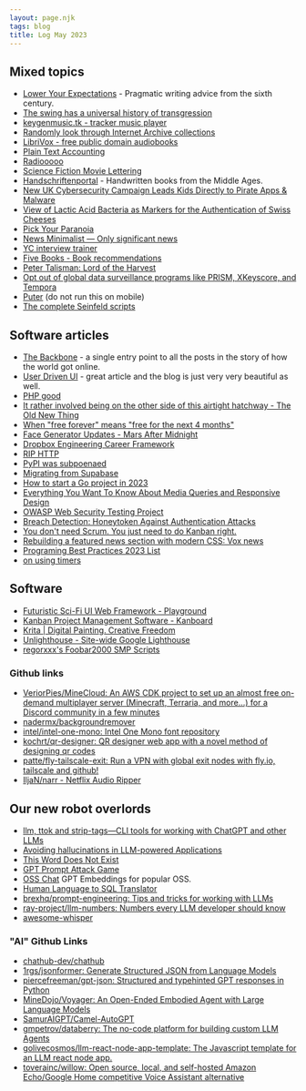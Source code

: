 ```yaml
---
layout: page.njk
tags: blog
title: Log May 2023
---
```


## Mixed topics

- [Lower Your Expectations](https://www.laphamsquarterly.org/roundtable/lower-your-expectations) - Pragmatic writing advice from the sixth century.
- [The swing has a universal history of transgression](https://aeon.co/essays/the-swing-has-a-universal-history-of-transgression)
- [keygenmusic.tk - tracker music player](https://keygenmusic.tk/)
- [Randomly look through Internet Archive collections](https://archive-stumbler.glitch.me/)
- [LibriVox - free public domain audiobooks ](https://librivox.org/)
- [Plain Text Accounting](https://plaintextaccounting.org/)
- [Radiooooo](https://radiooooo.com/)
- [Science Fiction Movie Lettering](https://reaganray.com/2020/05/12/sci-fi-movie-lettering.html)
- [Handschriftenportal](https://handschriftenportal.de/) - Handwritten books from the Middle Ages.
- [New UK Cybersecurity Campaign Leads Kids Directly to Pirate Apps & Malware](https://torrentfreak.com/new-uk-cybersecurity-campaign-leads-kids-directly-to-pirate-apps-malware-230503/)
- [View of Lactic Acid Bacteria as Markers for the Authentication of Swiss Cheeses](https://www.chimia.ch/chimia/article/view/2016_349/1089)
- [Pick Your Paranoia](https://www.pickyourparanoia.com/)
- [News Minimalist — Only significant news](https://www.newsminimalist.com/)
- [YC interview trainer](https://examples.slashml.com/yc-interview)
- [Five Books - Book recommendations](https://fivebooks.com/)
- [Peter Talisman: Lord of the Harvest](https://petertalisman.quest/)
- [Opt out of global data surveillance programs like PRISM, XKeyscore, and Tempora](https://prism-break.org/en/)
- [Puter](https://puter.com/) (do not run this on mobile)
- [The complete Seinfeld scripts](https://www.seinfeldscripts.com/seinfeld-scripts.html)

## Software articles

- [The Backbone](https://technicshistory.com/the-backbone/) - a single entry point to all the posts in the story of how the world got online.
- [User Driven UI](https://garden.bradwoods.io/notes/design/user-driven-ui) - great article and the blog is just very very beautiful as well.
- [PHP good](https://gowithphp.com/)
- [It rather involved being on the other side of this airtight hatchway - The Old New Thing](https://devblogs.microsoft.com/oldnewthing/20060508-22/?p=31283)
- [When "free forever" means "free for the next 4 months"](https://blog.zulip.com/2023/05/04/when-free-forever-is-4-months/)
- [Face Generator Updates - Mars After Midnight](https://dukope.itch.io/mars-after-midnight/devlog/532640/face-generator-updates)
- [Dropbox Engineering Career Framework](https://dropbox.github.io/dbx-career-framework/overview.html)
- [RIP HTTP](http://http.rip/)
- [PyPI was subpoenaed](https://blog.pypi.org/posts/2023-05-24-pypi-was-subpoenaed/)
- [Migrating from Supabase](https://blog.val.town/blog/migrating-from-supabase#569a6df5c49c420c9d6d8e7d2c949414)
- [How to start a Go project in 2023](https://boyter.org/posts/how-to-start-go-project-2023/)
- [Everything You Want To Know About Media Queries and Responsive Design](https://engineering.kablamo.com.au/posts/2023/media-queries-and-responsive-design/)
- [OWASP Web Security Testing Project](https://owasp.org/www-project-web-security-testing-guide/stable/)
- [Breach Detection: Honeytoken Against Authentication Attacks](https://www.jbspeakr.cc/honeytoken-accounts-credential-breach/)
- [You don't need Scrum. You just need to do Kanban right.](https://lucasfcosta.com/2022/10/02/scrum-versus-kanban.html)
- [Rebuilding a featured news section with modern CSS: Vox news](https://ishadeed.com/article/rebuild-featured-news-modern-css/)
- [Programing Best Practices 2023 List](https://github.com/dereknguyen269/programing-best-practices-2023)
- [on using timers](https://github.com/madprops/blog/blob/main/docs/timers.md)

## Software

- [Futuristic Sci-Fi UI Web Framework - Playground](https://playground.arwes.dev/)
- [Kanban Project Management Software - Kanboard](https://kanboard.org/)
- [Krita | Digital Painting. Creative Freedom](https://krita.org/en/)
- [Unlighthouse - Site-wide Google Lighthouse](https://unlighthouse.dev/)
- [regorxxx's Foobar2000 SMP Scripts](https://regorxxx.github.io/foobar2000-SMP.github.io/)

### Github links

- [VeriorPies/MineCloud: An AWS CDK project to set up an almost free on-demand multiplayer server (Minecraft, Terraria, and more...) for a Discord community in a few minutes](https://github.com/VeriorPies/MineCloud)
- [nadermx/backgroundremover](https://github.com/nadermx/backgroundremover)
- [intel/intel-one-mono: Intel One Mono font repository](https://github.com/intel/intel-one-mono)
- [kochrt/qr-designer: QR designer web app with a novel method of designing qr codes](https://github.com/kochrt/qr-designer)
- [patte/fly-tailscale-exit: Run a VPN with global exit nodes with fly.io, tailscale and github!](https://github.com/patte/fly-tailscale-exit)
- [IljaN/narr - Netflix Audio Ripper](https://github.com/IljaN/narr)

## Our new robot overlords

- [llm, ttok and strip-tags—CLI tools for working with ChatGPT and other LLMs](https://simonwillison.net/2023/May/18/cli-tools-for-llms/)
- [Avoiding hallucinations in LLM-powered Applications](https://vectara.com/avoiding-hallucinations-in-llm-powered-applications/)
- [This Word Does Not Exist](https://www.thisworddoesnotexist.com/)
- [GPT Prompt Attack Game](https://gpa.43z.one/)
- [OSS Chat](https://osschat.io/) GPT Embeddings for popular OSS.
- [Human Language to SQL Translator](https://www.sqltranslate.app/)
- [brexhq/prompt-engineering: Tips and tricks for working with LLMs](https://github.com/brexhq/prompt-engineering#a-brief-incomplete-and-somewhat-incorrect-history-of-language-models)
- [ray-project/llm-numbers: Numbers every LLM developer should know](https://github.com/ray-project/llm-numbers)
- [awesome-whisper](https://github.com/sindresorhus/awesome-whisper/blob/main/readme.md)

### "AI" Github Links

- [chathub-dev/chathub](https://github.com/chathub-dev/chathub)
- [1rgs/jsonformer: Generate Structured JSON from Language Models](https://github.com/1rgs/jsonformer)
- [piercefreeman/gpt-json: Structured and typehinted GPT responses in Python](https://github.com/piercefreeman/gpt-json)
- [MineDojo/Voyager: An Open-Ended Embodied Agent with Large Language Models](https://github.com/MineDojo/Voyager)
- [SamurAIGPT/Camel-AutoGPT](https://github.com/SamurAIGPT/Camel-AutoGPT)
- [gmpetrov/databerry: The no-code platform for building custom LLM Agents](https://github.com/gmpetrov/databerry)
- [golivecosmos/llm-react-node-app-template: The Javascript template for an LLM react node app.](https://github.com/golivecosmos/llm-react-node-app-template)
- [toverainc/willow: Open source, local, and self-hosted Amazon Echo/Google Home competitive Voice Assistant alternative](https://github.com/toverainc/willow)

